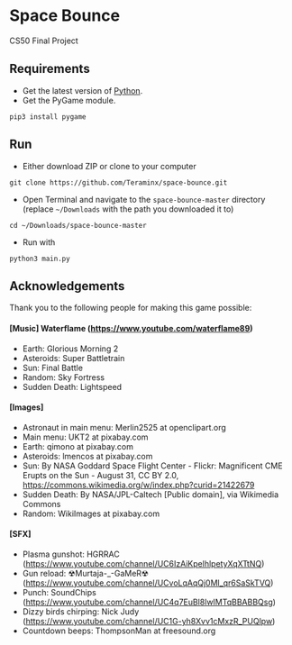 # Space Bounce
CS50 Final Project

## Requirements
* Get the latest version of [Python](https://www.python.org/downloads/release/python-361/).
* Get the PyGame module.
```
pip3 install pygame
```

## Run
* Either download ZIP or clone to your computer
```
git clone https://github.com/Teraminx/space-bounce.git
```
* Open Terminal and navigate to the `space-bounce-master` directory (replace `~/Downloads` with the path you downloaded it to)
```
cd ~/Downloads/space-bounce-master
```
* Run with
```
python3 main.py
```

## Acknowledgements
Thank you to the following people for making this game possible:

#### [Music] Waterflame (https://www.youtube.com/waterflame89)
* Earth: Glorious Morning 2
* Asteroids: Super Battletrain
* Sun: Final Battle
* Random: Sky Fortress
* Sudden Death: Lightspeed

#### [Images]
* Astronaut in main menu: Merlin2525 at openclipart.org
* Main menu: UKT2 at pixabay.com
* Earth: qimono at pixabay.com
* Asteroids: lmencos at pixabay.com
* Sun: By NASA Goddard Space Flight Center - Flickr: Magnificent CME Erupts on the Sun - August 31, CC BY 2.0, https://commons.wikimedia.org/w/index.php?curid=21422679
* Sudden Death: By NASA/JPL-Caltech [Public domain], via Wikimedia Commons
* Random: WikiImages at pixabay.com

#### [SFX]
* Plasma gunshot: HGRRAC (https://www.youtube.com/channel/UC6IzAiKpelhlpetyXqXTtNQ)
* Gun reload: ☢Murtaja-_-GaMeR☢ (https://www.youtube.com/channel/UCvoLqAqQj0Ml_qr6SaSkTVQ)
* Punch: SoundChips (https://www.youtube.com/channel/UC4q7EuBl8lwIMTqBBABBQsg)
* Dizzy birds chirping: Nick Judy (https://www.youtube.com/channel/UC1G-yh8Xvv1cMxzR_PUQlpw)
* Countdown beeps: ThompsonMan at freesound.org
